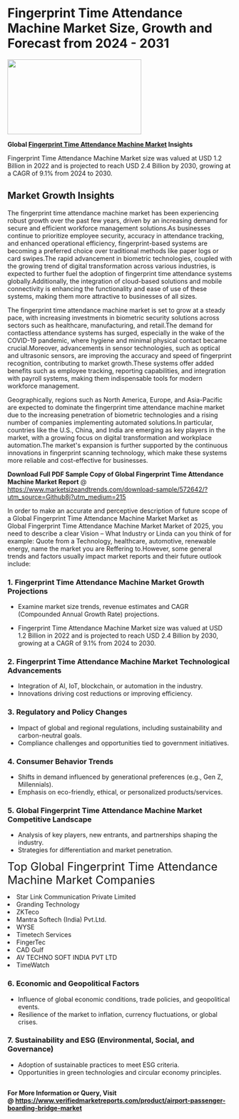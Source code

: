 <H1>Fingerprint Time Attendance Machine Market Size, Growth and Forecast from 2024 - 2031</H1><img class="aligncenter size-medium wp-image-584254" src="https://thirdeyenews.in/wp-content/uploads/2024/09/Global-Market-Research-300x168.jpeg" alt="" width="300" height="168" /><p><strong>Global&nbsp;<a href="https://www.marketsizeandtrends.com/download-sample/572642/?utm_source=Github8j?utm_medium=215">Fingerprint Time Attendance Machine Market</a> Insights</strong></p><p>Fingerprint Time Attendance Machine Market size was valued at USD 1.2 Billion in 2022 and is projected to reach USD 2.4 Billion by 2030, growing at a CAGR of 9.1% from 2024 to 2030.</p><p><h2>Market Growth Insights</h2> <p>The fingerprint time attendance machine market has been experiencing robust growth over the past few years, driven by an increasing demand for secure and efficient workforce management solutions.As businesses continue to prioritize employee security, accuracy in attendance tracking, and enhanced operational efficiency, fingerprint-based systems are becoming a preferred choice over traditional methods like paper logs or card swipes.The rapid advancement in biometric technologies, coupled with the growing trend of digital transformation across various industries, is expected to further fuel the adoption of fingerprint time attendance systems globally.Additionally, the integration of cloud-based solutions and mobile connectivity is enhancing the functionality and ease of use of these systems, making them more attractive to businesses of all sizes.</p> <p>The fingerprint time attendance machine market is set to grow at a steady pace, with increasing investments in biometric security solutions across sectors such as healthcare, manufacturing, and retail.The demand for contactless attendance systems has surged, especially in the wake of the COVID-19 pandemic, where hygiene and minimal physical contact became crucial.Moreover, advancements in sensor technologies, such as optical and ultrasonic sensors, are improving the accuracy and speed of fingerprint recognition, contributing to market growth.These systems offer added benefits such as employee tracking, reporting capabilities, and integration with payroll systems, making them indispensable tools for modern workforce management.</p> <p>Geographically, regions such as North America, Europe, and Asia-Pacific are expected to dominate the fingerprint time attendance machine market due to the increasing penetration of biometric technologies and a rising number of companies implementing automated solutions.In particular, countries like the U.S., China, and India are emerging as key players in the market, with a growing focus on digital transformation and workplace automation.The market's expansion is further supported by the continuous innovations in fingerprint scanning technology, which make these systems more reliable and cost-effective for businesses.</p> <p><span class=""><strong>Download Full PDF Sample Copy of Global Fingerprint Time Attendance Machine Market Report</strong> @ <a href="https://www.marketsizeandtrends.com/download-sample/572642/?utm_source=Github8j?utm_medium=215" target="_blank">https://www.marketsizeandtrends.com/download-sample/572642/?utm_source=Github8j?utm_medium=215</a></span></p><p>In order to make an accurate and perceptive description of future scope of a Global&nbsp;Fingerprint Time Attendance Machine Market Market as Global&nbsp;Fingerprint Time Attendance Machine Market Market of 2025, you need to describe a clear Vision &ndash; What Industry or Linda can you think of for example: Quote from a Technology, healthcare, automotive, renewable energy, name the market you are Reffering to.However, some general trends and factors usually impact market reports and their future outlook include:</p><h3>1.&nbsp;<strong>Fingerprint Time Attendance Machine Market Growth Projections</strong></h3><ul><li>Examine market size trends, revenue estimates and CAGR (Compounded Annual Growth Rate) projections.</li><li><p>Fingerprint Time Attendance Machine Market size was valued at USD 1.2 Billion in 2022 and is projected to reach USD 2.4 Billion by 2030, growing at a CAGR of 9.1% from 2024 to 2030.</p></li></ul><h3>2.&nbsp;<strong>Fingerprint Time Attendance Machine Market Technological Advancements</strong></h3><ul><li>Integration of AI, IoT, blockchain, or automation in the industry.</li><li>Innovations driving cost reductions or improving efficiency.</li></ul><h3>3.&nbsp;<strong>Regulatory and Policy Changes</strong></h3><ul><li>Impact of global and regional regulations, including sustainability and carbon-neutral goals.</li><li>Compliance challenges and opportunities tied to government initiatives.</li></ul><h3>4.&nbsp;<strong>Consumer Behavior Trends</strong></h3><ul><li>Shifts in demand influenced by generational preferences (e.g., Gen Z, Millennials).</li><li>Emphasis on eco-friendly, ethical, or personalized products/services.</li></ul><h3>5.&nbsp;<strong>Global Fingerprint Time Attendance Machine Market Competitive Landscape</strong></h3><ul><li>Analysis of key players, new entrants, and partnerships shaping the industry.</li><li>Strategies for differentiation and market penetration.</li></ul><p data-pm-slice="1 1 []"><span style="color: inherit; font-family: inherit; font-size: 25px;">Top Global Fingerprint Time Attendance Machine Market Companies</span></p><div class="" data-test-id=""><p><li>Star Link Communication Private Limited</li><li> Granding Technology</li><li> ZKTeco</li><li> Mantra Softech (India) Pvt.Ltd.</li><li> WYSE</li><li> Timetech Services</li><li> FingerTec</li><li> CAD Gulf</li><li> AV TECHNO SOFT INDIA PVT LTD</li><li> TimeWatch</li></p></div><h3>6.&nbsp;<strong>Economic and Geopolitical Factors</strong></h3><ul><li>Influence of global economic conditions, trade policies, and geopolitical events.</li><li>Resilience of the market to inflation, currency fluctuations, or global crises.</li></ul><h3>7.&nbsp;<strong>Sustainability and ESG (Environmental, Social, and Governance)</strong></h3><ul><li>Adoption of sustainable practices to meet ESG criteria.</li><li>Opportunities in green technologies and circular economy principles.</li></ul><h2><strong style="font-size: 14px;">For More Information or Query, Visit @&nbsp;</strong><a style="background-color: #ffffff; font-size: 14px;" href="https://www.marketsizeandtrends.com/report/fingerprint-time-attendance-machine-market/" target="_blank">https://www.verifiedmarketreports.com/product/airport-passenger-boarding-bridge-market</a></h2>